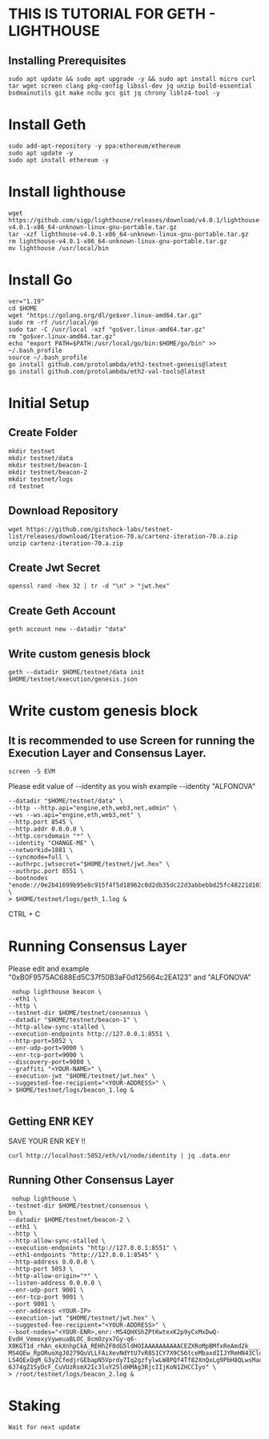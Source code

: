 # THIS IS TUTORIAL FOR GETH - LIGHTHOUSE

## Installing Prerequisites


```
sudo apt update && sudo apt upgrade -y && sudo apt install micro curl tar wget screen clang pkg-config libssl-dev jq unzip build-essential bsdmainutils git make ncdu gcc git jq chrony liblz4-tool -y
```

# Install Geth
```
sudo add-apt-repository -y ppa:ethereum/ethereum
sudo apt update -y
sudo apt install ethereum -y
```

# Install lighthouse
```
wget https://github.com/sigp/lighthouse/releases/download/v4.0.1/lighthouse-v4.0.1-x86_64-unknown-linux-gnu-portable.tar.gz
tar -xzf lighthouse-v4.0.1-x86_64-unknown-linux-gnu-portable.tar.gz
rm lighthouse-v4.0.1-x86_64-unknown-linux-gnu-portable.tar.gz
mv lighthouse /usr/local/bin
```

# Install Go
```
ver="1.19"
cd $HOME
wget "https://golang.org/dl/go$ver.linux-amd64.tar.gz"
sudo rm -rf /usr/local/go
sudo tar -C /usr/local -xzf "go$ver.linux-amd64.tar.gz"
rm "go$ver.linux-amd64.tar.gz"
echo "export PATH=$PATH:/usr/local/go/bin:$HOME/go/bin" >> ~/.bash_profile
source ~/.bash_profile
go install github.com/protolambda/eth2-testnet-genesis@latest
go install github.com/protolambda/eth2-val-tools@latest
```
# Initial Setup

## Create Folder
```
mkdir testnet
mkdir testnet/data
mkdir testnet/beacon-1
mkdir testnet/beacon-2
mkdir testnet/logs
cd testnet
```
## Download Repository
```
wget https://github.com/gitshock-labs/testnet-list/releases/download/Iteration-70.a/cartenz-iteration-70.a.zip
unzip cartenz-iteration-70.a.zip
```
## Create Jwt Secret
```
openssl rand -hex 32 | tr -d "\n" > "jwt.hex"
```
## Create Geth Account
```
geth account new --datadir "data"
```
## Write custom genesis block
```
geth --datadir $HOME/testnet/data init $HOME/testnet/execution/genesis.json
```

# Write custom genesis block

## It is recommended to use Screen for running the Execution Layer and Consensus Layer.

```
screen -S EVM
```
Please edit value of --identity as you wish
example --identity "ALFONOVA"

```nohup geth \
--datadir "$HOME/testnet/data" \
--http --http.api="engine,eth,web3,net,admin" \
--ws --ws.api="engine,eth,web3,net" \
--http.port 8545 \
--http.addr 0.0.0.0 \
--http.corsdomain "*" \
--identity "CHANGE-ME" \
--networkid=1881 \
--syncmode=full \
--authrpc.jwtsecret="$HOME/testnet/jwt.hex" \
--authrpc.port 8551 \
--bootnodes "enode://0e2b41699b95e8c915f4f5d18962c0d2db35dc22d3abbebbd25fc48221d1039943240ad37a6e9d853c0b4ea45da7b6b5203a7127b5858c946fc040cace8d2d63@147.75.71.217:30303,enode://45b4fff6ab970e1e490deea8a5f960d806522fafdb33c8eaa38bc0ae970efc2256fc5746f0ecfec770af24c44864a3e6772a64f2e9f031f96fd4af7fd0483110@147.75.71.217:30304" \
> $HOME/testnet/logs/geth_1.log &
```
CTRL + C

# Running Consensus Layer
Please edit <YOUR-ADDRESS> and <YOUR-NAME>
example "0xB0F9575AC688Ed5C37f50B3aF0d125664c2EA123" and "ALFONOVA"
  
 ```
  nohup lighthouse beacon \
--eth1 \
--http \
--testnet-dir $HOME/testnet/consensus \
--datadir "$HOME/testnet/beacon-1" \
--http-allow-sync-stalled \
--execution-endpoints http://127.0.0.1:8551 \
--http-port=5052 \
--enr-udp-port=9000 \
--enr-tcp-port=9000 \
--discovery-port=9000 \
--graffiti "<YOUR-NAME>" \
--execution-jwt "$HOME/testnet/jwt.hex" \
--suggested-fee-recipient="<YOUR-ADDRESS>" \
> $HOME/testnet/logs/beacon_1.log &
  
  ```
  
 ## Getting ENR KEY
  SAVE YOUR ENR KEY !!
  ```
  curl http://localhost:5052/eth/v1/node/identity | jq .data.enr
  ```
  
## Running Other Consensus Layer
 ```
  nohup lighthouse \
--testnet-dir $HOME/testnet/consensus \
bn \
--datadir $HOME/testnet/beacon-2 \
--eth1 \
--http \
--http-allow-sync-stalled \
--execution-endpoints "http://127.0.0.1:8551" \
--eth1-endpoints "http://127.0.0.1:8545" \
--http-address 0.0.0.0 \
--http-port 5053 \
--http-allow-origin="*" \
--listen-address 0.0.0.0 \
--enr-udp-port 9001 \
--enr-tcp-port 9001 \
--port 9001 \
--enr-address <YOUR-IP>
--execution-jwt "$HOME/testnet/jwt.hex" \
--suggested-fee-recipient="<YOUR-ADDRESS>" \
--boot-nodes="<YOUR-ENR>,enr:-MS4QHXShZPtKwtexK2p9yCxMxDwQ-EvdH_VemoxyVyweuaBLOC_8cmOzyx7Gy-q6-X8KGT1d_rhAn_ekXnhpCkA_REHh2F0dG5ldHOIAAAAAAAAAACEZXRoMpBMfxReAmd2k___________gmlkgnY0gmlwhJNLR9mJc2VjcDI1NmsxoQJB10N42nK6rr7Q_NIJNkJFi2uo6itMTOQlPZDcCy09T4hzeW5jbmV0c4gAAAAAAAAAAIN0Y3CCIyiDdWRwgiMo,enr:-MS4QEw_RpORuoXgJ0279QuVLLFAiXevNdYtU7vR8S1CY7X9CS6tceMbaxdIIJYRmHN43ClqHtE2b0H0maSb18cm9D0Hh2F0dG5ldHOIAAAAAAAAAACEZXRoMpBMfxReAmd2k___________gmlkgnY0gmlwhJNLR9mJc2VjcDI1NmsxoQOkQIyCVHLbLjIFMjqNSJEUsbYMe4Tsv9blUWvN6Rsft4hzeW5jbmV0c4gAAAAAAAAAAIN0Y3CCIymDdWRwgiMp,enr:-LS4QExQqM_G3y2CfedjrGEbapN5Vprdy7Iq2gzfylwLW8PQf4Tf82XnQxLg9PbH8QLwsMaoWwYjTo7xHQ4oy4eCn7kBh2F0dG5ldHOIAAAAAAAAAACEZXRoMpBMfxReAmd2k___________gmlkgnY0iXNlY3AyNTZrMaEDec2pARmw1GLJHiXIDaG-6J74gZ1SyDcF_CuVUzRsmX2Ic3luY25ldHMAg3RjcIIjKoN1ZHCCIyo" \
> /root/testnet/logs/beacon_2.log &
  ```
  
  # Staking
  ```
  Wait for next update
  ```
